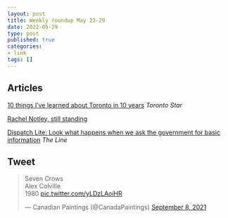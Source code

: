 ```yaml
---
layout: post
title: Weekly roundup May 23-29
date: 2022-05-29
type: post
published: true
categories:
- link
tags: []
---
```


## Articles

[10 things I’ve learned about Toronto in 10 years](https://www.thestar.com/news/gta/2022/05/20/10-things-ive-learned-about-toronto-in-10-years.html "10 things I’ve learned about Toronto in 10 years. By Shawn Micallef") *Toronto Star*

[Rachel Notley, still standing](https://paulwells.substack.com/p/rachel-notley-still-standing "Rachel Notley, still standing. By Paul Wells")

[Dispatch Lite: Look what happens when we ask the government for basic information](https://theline.substack.com/p/dispatch-lite-look-what-happens-when "Dispatch Lite: Look what happens when we ask the government for basic information.") *The Line*

## Tweet

<blockquote class="twitter-tweet" data-dnt="true"><p lang="en" dir="ltr">Seven Crows<br>Alex Colville<br>1980 <a href="https://t.co/yLDzLAoiHR">pic.twitter.com/yLDzLAoiHR</a></p>&mdash; Canadian Paintings (@CanadaPaintings) <a href="https://twitter.com/CanadaPaintings/status/1435586718632083472?ref_src=twsrc%5Etfw">September 8, 2021</a></blockquote> <script async src="https://platform.twitter.com/widgets.js" charset="utf-8"></script>
